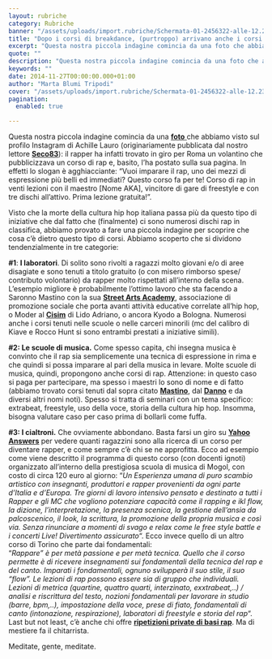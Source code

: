 ```yaml
---
layout: rubriche
category: Rubriche
banner: "/assets/uploads/import.rubriche/Schermata-01-2456322-alle-12.23.15.png"
title: "Dopo i corsi di breakdance, (purtroppo) arrivano anche i corsi di rap"
excerpt: "Questa nostra piccola indagine comincia da una foto che abbiamo visto sul profilo Instagram di Achille Lauro (originariamente pubblicata dal nostro lettore Seco83): il rapper ha infatti trovato in giro per Roma un volantino che pubblicizzava un corso di rap e, basito, l’ha postato sulla sua pagina. In effetti lo slogan è agghiacciante: “Vuoi imparare il [&hellip"
quote: ""
description: "Questa nostra piccola indagine comincia da una foto che abbiamo visto sul profilo Instagram di Achille Lauro (originariamente pubblicata dal nostro lettore Seco83): il rapper ha infatti trovato in giro per Roma un volantino che pubblicizzava un corso di rap e, basito, l’ha postato sulla sua pagina. In effetti lo slogan è agghiacciante: “Vuoi imparare il [&hellip"
keywords: ""
date: 2014-11-27T00:00:00.000+01:00
author: "Marta Blumi Tripodi"
cover: "/assets/uploads/import.rubriche/Schermata-01-2456322-alle-12.23.15.png"
pagination:
  enabled: true

---
```


[](https://hotmc.com/wp-content/uploads/2014/11/Schermata-01-2456322-alle-12.23.15.png)

Questa nostra piccola indagine comincia da una [**foto** ](https://instagram.com/p/v3wDj2yqVq/?modal=true "http://instagram.com/p/v3wDj2yqVq/?modal=true")che abbiamo visto sul profilo Instagram di Achille Lauro (originariamente pubblicata dal nostro lettore [**Seco83**](https://instagram.com/seco83 "http://instagram.com/seco83")): il rapper ha infatti trovato in giro per Roma un volantino che pubblicizzava un corso di rap e, basito, l’ha postato sulla sua pagina. In effetti lo slogan è agghiacciante: “Vuoi imparare il rap, uno dei mezzi di espressione più belli ed immediati? Questo corso fa per te! Corso di rap in venti lezioni con il maestro \[Nome AKA\], vincitore di gare di freestyle e con tre dischi all’attivo. Prima lezione gratuita!”.

Visto che la morte della cultura hip hop italiana passa più da questo tipo di iniziative che dal fatto che (finalmente) ci sono numerosi dischi rap in classifica, abbiamo provato a fare una piccola indagine per scoprire che cosa c’è dietro questo tipo di corsi. Abbiamo scoperto che si dividono tendenzialmente in tre categorie:

**#1**: **I laboratori**. Di solito sono rivolti a ragazzi molto giovani e/o di aree disagiate e sono tenuti a titolo gratuito (o con misero rimborso spese/ contributo volontario) da rapper molto rispettati all’interno della scena. L’esempio migliore è probabilmente l’ottimo lavoro che sta facendo a Saronno Mastino con la sua [**Street Arts Academy**](https://www.facebook.com/streetartsacademy?fref=ts "https://www.facebook.com/streetartsacademy?fref=ts"), associazione di promozione sociale che porta avanti attività educative correlate all’hip hop, o Moder al [**Cisim**](https://www.facebook.com/ccisim?fref=ts "https://www.facebook.com/ccisim?fref=ts") di Lido Adriano, o ancora Kyodo a Bologna. Numerosi anche i corsi tenuti nelle scuole o nelle carceri minorili (mc del calibro di Kiave e Rocco Hunt si sono entrambi prestati a iniziative simili).

**#2: Le scuole di musica.** Come spesso capita, chi insegna musica è convinto che il rap sia semplicemente una tecnica di espressione in rima e che quindi si possa imparare al pari della musica in levare. Molte scuole di musica, quindi, propongono anche corsi di rap. Attenzione: in questo caso si paga per partecipare, ma spesso i maestri lo sono di nome e di fatto (abbiamo trovato corsi tenuti dal sopra citato [**Mastino**](http://www.alberomusicale.it/index.php?option=com%5Fcontent&view=article&id=27:corso-di-scrittura-ed-improvvisazione-rap&catid=23:altri-corsi&Itemid=160 "http://www.alberomusicale.it/index.php?option=com_content&view=article&id=27:corso-di-scrittura-ed-improvvisazione-rap&catid=23:altri-corsi&Itemid=160"), dal **[Danno](https://www.facebook.com/events/1458283157786168/ "https://www.facebook.com/events/1458283157786168/")** e da diversi altri nomi noti). Spesso si tratta di seminari con un tema specifico: extrabeat, freestyle, uso della voce, storia della cultura hip hop. Insomma, bisogna valutare caso per caso prima di bollarli come fuffa.

**#3: I cialtroni.** Che ovviamente abbondano. Basta farsi un giro su [**Yahoo Answers**](https://it.answers.yahoo.com/search/search%5Fresult;%5Fylt=Agry8C6LsYzuDyLy0jOa2.LmQhh.?fr=uh3%5Fanswers%5Fvert%5Fgs&type=2button&p=scuola%20di%20rap "https://it.answers.yahoo.com/search/search_result;_ylt=Agry8C6LsYzuDyLy0jOa2.LmQhh.?fr=uh3_answers_vert_gs&type=2button&p=scuola%20di%20rap") per vedere quanti ragazzini sono alla ricerca di un corso per diventare rapper, e come sempre c’è chi se ne approfitta. Ecco ad esempio come viene descritto il programma di questo corso (con docenti ignoti) organizzato all’interno della prestigiosa scuola di musica di Mogol, con costo di circa 120 euro al giorno: “_Un Esperienza umana di puro scambio artistico con insegnanti, produttori e rapper provenienti da ogni parte d’Italia e d’Europa. Tre giorni di lavoro intensivo pensato e destinato a tutti i Rapper e gli MC che vogliono potenziare capacità come il rapping e ikl flow, la dizione, l’interpretazione, la presenza scenica, la gestione dell’ansia da palcoscenico, il look, la scrittura, la promozione della propria musica e così via. Senza rinunciare a momenti di svago e relax come le free style battle e i concerti Live! Divertimento assicurato_“. Ecco invece quello di un altro corso di Torino che parte dai fondamentali:  
“_Rappare” è per metà passione e per metà tecnica. Quello che il corso permette è di ricevere insegnamenti sui fondamentali della tecnica del rap e del canto. Imparati i fondamentali, ognuno svilupperà il suo stile, il suo “flow”. Le lezioni di rap possono essere sia di gruppo che individuali. Lezioni di metrica (quartine, quattro quarti, interzinato, exxtrabeat,..) / analisi e riscrittura del testo, nozioni fondamentali per lavorare in studio (barre, bpm,..), impostazione della voce, prese di fiato, fondamentali di canto (intonazione, respirazione), laboratori di freestyle e storia del rap_“. Last but not least, c’è anche chi offre [**ripetizioni private di basi rap**](http://www.aripetizione.com/lezioni-di-chitarra/#more-' "http://www.aripetizione.com/lezioni-di-chitarra/#more-'"). Ma di mestiere fa il chitarrista.

Meditate, gente, meditate.